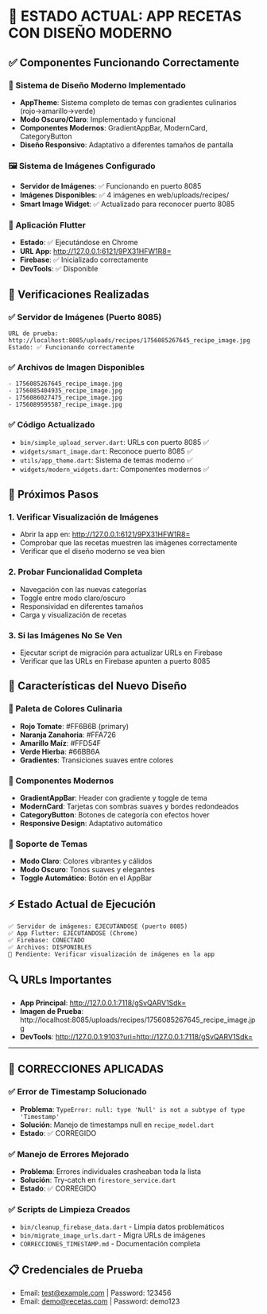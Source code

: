 # 🎉 ESTADO ACTUAL: APP RECETAS CON DISEÑO MODERNO 

## ✅ Componentes Funcionando Correctamente

### 🎨 Sistema de Diseño Moderno Implementado
- **AppTheme**: Sistema completo de temas con gradientes culinarios (rojo→amarillo→verde)
- **Modo Oscuro/Claro**: Implementado y funcional
- **Componentes Modernos**: GradientAppBar, ModernCard, CategoryButton
- **Diseño Responsivo**: Adaptativo a diferentes tamaños de pantalla

### 🖼️ Sistema de Imágenes Configurado
- **Servidor de Imágenes**: ✅ Funcionando en puerto 8085
- **Imágenes Disponibles**: ✅ 4 imágenes en web/uploads/recipes/
- **Smart Image Widget**: ✅ Actualizado para reconocer puerto 8085

### 📱 Aplicación Flutter
- **Estado**: ✅ Ejecutándose en Chrome
- **URL App**: http://127.0.0.1:6121/9PX31HFW1R8=
- **Firebase**: ✅ Inicializado correctamente
- **DevTools**: ✅ Disponible

## 🔧 Verificaciones Realizadas

### ✅ Servidor de Imágenes (Puerto 8085)
```
URL de prueba: http://localhost:8085/uploads/recipes/1756085267645_recipe_image.jpg
Estado: ✅ Funcionando correctamente
```

### ✅ Archivos de Imagen Disponibles
```
- 1756085267645_recipe_image.jpg
- 1756085404935_recipe_image.jpg
- 1756086027475_recipe_image.jpg
- 1756089595587_recipe_image.jpg
```

### ✅ Código Actualizado
- `bin/simple_upload_server.dart`: URLs con puerto 8085 ✅
- `widgets/smart_image.dart`: Reconoce puerto 8085 ✅
- `utils/app_theme.dart`: Sistema de temas moderno ✅
- `widgets/modern_widgets.dart`: Componentes modernos ✅

## 🎯 Próximos Pasos

### 1. Verificar Visualización de Imágenes
- Abrir la app en: http://127.0.0.1:6121/9PX31HFW1R8=
- Comprobar que las recetas muestren las imágenes correctamente
- Verificar que el diseño moderno se vea bien

### 2. Probar Funcionalidad Completa
- Navegación con las nuevas categorías
- Toggle entre modo claro/oscuro
- Responsividad en diferentes tamaños
- Carga y visualización de recetas

### 3. Si las Imágenes No Se Ven
- Ejecutar script de migración para actualizar URLs en Firebase
- Verificar que las URLs en Firebase apunten a puerto 8085

## 🌟 Características del Nuevo Diseño

### 🎨 Paleta de Colores Culinaria
- **Rojo Tomate**: #FF6B6B (primary)
- **Naranja Zanahoria**: #FFA726 
- **Amarillo Maíz**: #FFD54F
- **Verde Hierba**: #66BB6A
- **Gradientes**: Transiciones suaves entre colores

### 📱 Componentes Modernos
- **GradientAppBar**: Header con gradiente y toggle de tema
- **ModernCard**: Tarjetas con sombras suaves y bordes redondeados
- **CategoryButton**: Botones de categoría con efectos hover
- **Responsive Design**: Adaptativo automático

### 🌙 Soporte de Temas
- **Modo Claro**: Colores vibrantes y cálidos
- **Modo Oscuro**: Tonos suaves y elegantes
- **Toggle Automático**: Botón en el AppBar

## ⚡ Estado Actual de Ejecución

```
✅ Servidor de imágenes: EJECUTÁNDOSE (puerto 8085)
✅ App Flutter: EJECUTÁNDOSE (Chrome)
✅ Firebase: CONECTADO
✅ Archivos: DISPONIBLES
🔄 Pendiente: Verificar visualización de imágenes en la app
```

## 🔍 URLs Importantes

- **App Principal**: http://127.0.0.1:7118/gSvQARV1Sdk=
- **Imagen de Prueba**: http://localhost:8085/uploads/recipes/1756085267645_recipe_image.jpg
- **DevTools**: http://127.0.0.1:9103?uri=http://127.0.0.1:7118/gSvQARV1Sdk=

---

## 🔧 **CORRECCIONES APLICADAS**

### ✅ **Error de Timestamp Solucionado**
- **Problema**: `TypeError: null: type 'Null' is not a subtype of type 'Timestamp'`
- **Solución**: Manejo de timestamps null en `recipe_model.dart`
- **Estado**: ✅ CORREGIDO

### ✅ **Manejo de Errores Mejorado**
- **Problema**: Errores individuales crasheaban toda la lista
- **Solución**: Try-catch en `firestore_service.dart`
- **Estado**: ✅ CORREGIDO

### ✅ **Scripts de Limpieza Creados**
- `bin/cleanup_firebase_data.dart` - Limpia datos problemáticos
- `bin/migrate_image_urls.dart` - Migra URLs de imágenes
- `CORRECCIONES_TIMESTAMP.md` - Documentación completa

## 📋 Credenciales de Prueba
- Email: test@example.com | Password: 123456
- Email: demo@recetas.com | Password: demo123
